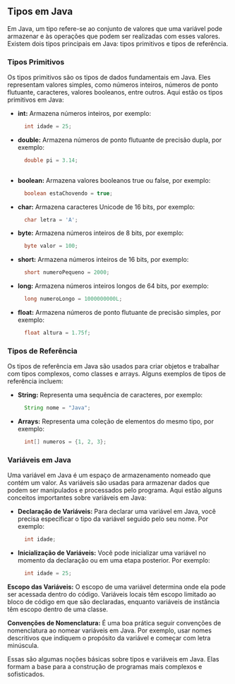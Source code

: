 ## Tipos em Java

Em Java, um tipo refere-se ao conjunto de valores que uma variável pode armazenar e às operações que podem ser realizadas com esses valores. Existem dois tipos principais em Java: tipos primitivos e tipos de referência.

### Tipos Primitivos

Os tipos primitivos são os tipos de dados fundamentais em Java. Eles representam valores simples, como números inteiros, números de ponto flutuante, caracteres, valores booleanos, entre outros. Aqui estão os tipos primitivos em Java:

- **int:** Armazena números inteiros, por exemplo:
  ```java
    int idade = 25;

- **double:** Armazena números de ponto flutuante de precisão dupla, por exemplo:
  ```java
    double pi = 3.14;
    
- **boolean:** Armazena valores booleanos true ou false, por exemplo:
  ```java
    boolean estaChovendo = true;

- **char:** Armazena caracteres Unicode de 16 bits, por exemplo:
  ```java
    char letra = 'A';

- **byte:** Armazena números inteiros de 8 bits, por exemplo:
  ```java
    byte valor = 100;

- **short:** Armazena números inteiros de 16 bits, por exemplo:
  ```java
    short numeroPequeno = 2000;

- **long:** Armazena números inteiros longos de 64 bits, por exemplo:
  ```java
    long numeroLongo = 1000000000L;

- **float:** Armazena números de ponto flutuante de precisão simples, por exemplo:
  ```java
    float altura = 1.75f;


### Tipos de Referência

Os tipos de referência em Java são usados para criar objetos e trabalhar com tipos complexos, como classes e arrays. Alguns exemplos de tipos de referência incluem:

- **String:** Representa uma sequência de caracteres, por exemplo:
  ```java
    String nome = "Java";

- **Arrays:** Representa uma coleção de elementos do mesmo tipo, por exemplo:
  ```java
    int[] numeros = {1, 2, 3};

### Variáveis em Java

Uma variável em Java é um espaço de armazenamento nomeado que contém um valor. As variáveis são usadas para armazenar dados que podem ser manipulados e processados pelo programa. Aqui estão alguns conceitos importantes sobre variáveis em Java:

- **Declaração de Variáveis:** Para declarar uma variável em Java, você precisa especificar o tipo da variável seguido pelo seu nome. Por exemplo:
  ```java
    int idade;

- **Inicialização de Variáveis:** Você pode inicializar uma variável no momento da declaração ou em uma etapa posterior. Por exemplo:
  ```java
    int idade = 25;

**Escopo das Variáveis:** O escopo de uma variável determina onde ela pode ser acessada dentro do código. Variáveis locais têm escopo limitado ao bloco de código em que são declaradas, enquanto variáveis de instância têm escopo dentro de uma classe.

**Convenções de Nomenclatura:** É uma boa prática seguir convenções de nomenclatura ao nomear variáveis em Java. Por exemplo, usar nomes descritivos que indiquem o propósito da variável e começar com letra minúscula.

Essas são algumas noções básicas sobre tipos e variáveis em Java. Elas formam a base para a construção de programas mais complexos e sofisticados.
